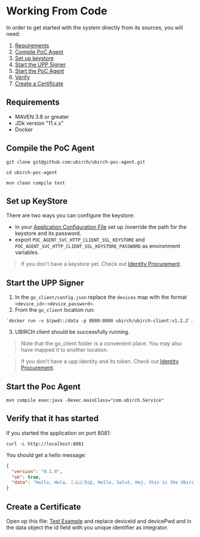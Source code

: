 # Working From Code

In order to get started with the system directly from its sources, you will need:

1. [Requirements](#requirements)
2. [Compile PoC Agent](#compile-the-poc-agent)
3. [Set up keystore](#set-up-keystore)
4. [Start the UPP Signer](#)
4. [Start the PoC Agent](#start-the-poc-agent)   
5. [Verify](#verify-that-it-has-started)
6. [Create a Certificate](#create-a-certificate)

## Requirements

- MAVEN 3.8 or greater
- JDk version "11.x.x"
- Docker

## Compile the PoC Agent

```shell
git clone git@github.com:ubirch/ubirch-poc-agent.git
```

```shell
cd ubirch-poc-agent
```

```shell
mvn clean compile test
``` 

## Set up KeyStore

There are two ways you can configure the keystore:

- In your [Application Configuration File](../src/main/resources/application.conf) set up /override the path for the keystore and its password.
- export `POC_AGENT_SVC_HTTP_CLIENT_SSL_KEYSTORE` and `POC_AGENT_SVC_HTTP_CLIENT_SSL_KEYSTORE_PASSWORD` as environment variables.

> If you don't have a keystore yet. Check out [Identity Procurement](./identity_procurement.md).

## Start the UPP Signer

1. In the `go_client/config.json` replace the `devices` map with the format `<device_id>:<device_password>`.
2. From the `go_client` location run: 

```shell
`docker run -v $(pwd):/data -p 8080:8080 ubirch/ubirch-client:v1.2.2`.
``` 

3. UBIRCH client should be successfully running.

> Note that the go_client folder is a convenient place. You may also have mapped it to another location.

> If you don't have a upp identity and its token. Check out [Identity Procurement](./identity_procurement.md).


## Start the Poc Agent

```shell
mvn compile exec:java -Dexec.mainClass="com.ubirch.Service"
```

## Verify that it has started

If you started the application on port 8081:

```shell
curl -L http://localhost:8081
```

You should get a hello message:

```json
{
  "version": "0.1.0",
  "ok": true,
  "data": "Hallo, Hola, こんにちは, Hello, Salut, Hej, this is the Ubirch Point of Certification agent."
}
```

## Create a Certificate

Open op this file: [Test Example](../deploymentComponents/create_test.sh) and replace deviceId and devicePwd and in the data object the id field with you unique identifier as integrator.



